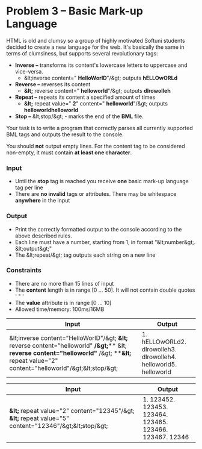 # Problem 3 – Basic Mark-up Language

HTML is old and clumsy so a group of highly motivated Softuni students decided to create a new language for the web. It&#39;s basically the same in terms of clumsiness, but supports several revolutionary tags:

- **Inverse –** transforms its content&#39;s lowercase letters to uppercase and vice-versa.
  - \&lt;inverse content=&quot; **HelloWorlD**&quot;/\&gt; outputs **hELLOwORLd**
- **Reverse –** reverses its content
  - **\&lt;** reverse content=&quot; **helloworld**&quot;/\&gt; outputs **dlrowolleh**
- **Repeat –** repeats its content a specified amount of times
  - **\&lt;** repeat value=&quot; **2**&quot; content=&quot; **helloworld**&quot;/\&gt; outputs **helloworldhelloworld**
- **Stop –** \&lt;stop/\&gt; - marks the end of the **BML** file.

Your task is to write a program that correctly parses all currently supported BML tags and outputs the result to the console.

You should **not** output empty lines. For the content tag to be considered non-empty, it must contain **at least one character**.

### Input

- Until the **stop** tag is reached you receive **one** basic mark-up language tag per line
- There are **no invalid** tags or attributes. There may be whitespace **anywhere** in the input

### Output

- Print the correctly formatted output to the console according to the above described rules.
- Each line must have a number, starting from 1, in format &quot;\&lt;number\&gt;. \&lt;output\&gt;&quot;
- The \&lt;repeat/\&gt; tag outputs each string on a new line

### Constraints

- There are no more than 15 lines of input
- The **content** length is in range [0 … 50]. It will not contain double quotes &#39; &quot; &#39;
- The **value** attribute is in range [0 … 10]
- Allowed time/memory: 100ms/16MB

| **Input** | **Output** |
| --- | --- |
| \&lt;inverse content=&quot;HelloWorlD&quot;/\&gt; **\&lt;** reverse content=&quot;helloworld&quot; **/\&gt;**** \&lt; **reverse content=&quot;helloworld&quot;** /\&gt; ****\&lt;** repeat value=&quot;2&quot; content=&quot;helloworld&quot;/\&gt;\&lt;stop/\&gt; | 1. hELLOwORLd2. dlrowolleh3. dlrowolleh4. helloworld5. helloworld |



| **Input** | **Output** |
| --- | --- |
| **\&lt;** repeat value=&quot;2&quot; content=&quot;12345&quot;/\&gt; **\&lt;** repeat value=&quot;5&quot; content=&quot;12346&quot;/\&gt;\&lt;stop/\&gt; | 1. 123452. 123453. 123464. 123465. 123466. 123467. 12346 |